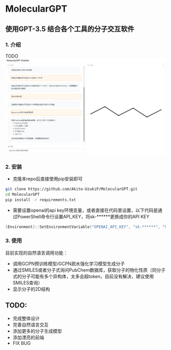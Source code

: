 # MolecularGPT
## 使用GPT-3.5 结合各个工具的分子交互软件
### 1. 介绍
TODO
![Alt text](image.png)
### 2. 安装
- 克隆本repo后直接使用pip安装即可
```bash
git clone https://github.com/Akito-UzukiP/MolecularGPT.git
cd MolecularGPT
pip install -r requirements.txt
```
- 需要设置openai的api key环境变量，或者直接在代码里设置，以下代码是通过PowerShell命令行设置API_KEY，将sk-******更换成你的API KEY
```PowerShell
[Environment]::SetEnvironmentVariable("OPENAI_API_KEY", "sk-******", "User")
```

### 3. 使用
目前实现的自然语言调用功能：
- 调用GCPN预训练模型/GCPN疏水强化学习模型生成分子
- 通过SMILES或者分子式询问PubChem数据库，获取分子的物化性质（同分子式的分子可能有多个异构体，太多会超token，目前没有解决，建议使用SMILES查询）
- 显示分子的2D结构

## TODO:
- 完成整体设计
- 完善自然语言交互
- 添加更多的分子生成模型
- 添加漂亮的前端
- FIX BUG
